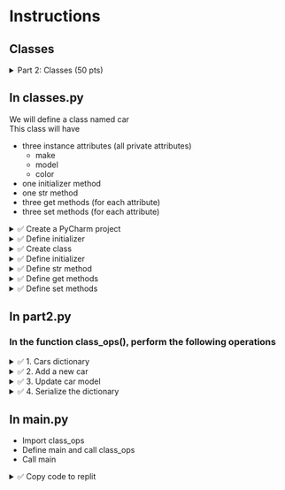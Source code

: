 # Instructions


## Classes

<details>
  <summary>
    Part 2: Classes (50 pts)
  </summary>

  - You will define a class and use the class methods to perform operations
  - Fox example, we will define a car in this assignment
</details>

## In classes.py

We will define a class named car  
This class will have
 - three instance attributes (all private attributes)
   - make
   - model
   - color
 - one initializer method
 - one str method
 - three get methods (for each attribute)
 - three set methods (for each attribute)


<details>
  <summary>
    ✅ Create a PyCharm project
  </summary>

  - Create main.py, classes.py and part2.py
</details>

<details>
  <summary>
    ✅ Define initializer
  </summary>

  - Define the initializer method to bind all the attributes, make, model, color to the object as private attributes, you may choose attribute names
</details>


<details>
  <summary>
    ✅ Create class
  </summary>
  Create a class named car (code conventions must be followed)
</details>

<details>
  <summary>
    ✅ Define initializer
  </summary>

  - Define the initializer method to bind all the attributes, make, model, color to the object as private attributes, you may choose attribute names
</details>


<details>
  <summary>
    ✅ Define str method
  </summary>
  Define the str method to display the state of your object (choose a good format to display)
</details>


<details>
  <summary>
    ✅ Define get methods
  </summary>

  Define three different get methods to access the 
  - make
  - model
  - color 
use the minimal statements
</details>


<details>
  <summary>
    ✅ Define set methods
  </summary>

  Define three different set methods to change the values of the
  - make
  - model
  - price  
use the minimal statements
</details>


## In part2.py

### In the function class_ops(), perform the following operations

<details>
  <summary>
    ✅ 1. Cars dictionary
  </summary>
  Create a file called cars.bin. Unpickle it and store the (empty) dictionary in a variable of your choice
</details>


<details>
  <summary>
    ✅ 2. Add a new car
  </summary>

  - Using four input statements - get from user
    - car VIN
    - car make
    - car model
    - car color 
  - Create an object of the car class defined in classes.py with make, model and price
  - Add this object to the unpickled dictionary with the car VIN entered by the user as the key and the object as value
  - Add some sample cars to your cars dictionary
</details>


<details>
  <summary>
    ✅ 3. Update car model 
  </summary>

  - Get a car VIN from the user using input statement
  - If that VIN is in the dictionary
    - Display all the data about that car in a pretty format
    - Get the new model from the user, and
    - Update its model using the appropriate method
    - Display the data about the product again
</details>


<details>
  <summary>
    ✅ 4. Serialize the dictionary 
  </summary>

  - Serialize this dictionary (pickle it) and save it in the file products.bin
</details>


## In main.py

- Import class_ops
- Define main and call class_ops
- Call main

<details>
  <summary>
    ✅ Copy code to replit 
  </summary>

  - Copy this code to Exam2Prep App in the appropriate files
</details>
